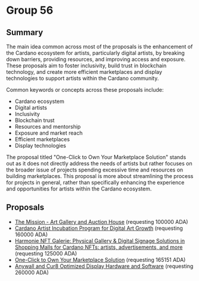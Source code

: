 
# Group 56

## Summary

The main idea common across most of the proposals is the enhancement of the Cardano ecosystem for artists, particularly digital artists, by breaking down barriers, providing resources, and improving access and exposure. These proposals aim to foster inclusivity, build trust in blockchain technology, and create more efficient marketplaces and display technologies to support artists within the Cardano community.

Common keywords or concepts across these proposals include:
- Cardano ecosystem
- Digital artists
- Inclusivity
- Blockchain trust
- Resources and mentorship
- Exposure and market reach
- Efficient marketplaces
- Display technologies

The proposal titled "One-Click to Own Your Marketplace Solution" stands out as it does not directly address the needs of artists but rather focuses on the broader issue of projects spending excessive time and resources on building marketplaces. This proposal is more about streamlining the process for projects in general, rather than specifically enhancing the experience and opportunities for artists within the Cardano ecosystem.

## Proposals
* [The Mission - Art Gallery and Auction House](https://cardano.ideascale.com/c/idea/112557) (requesting 100000 ADA)
* [Cardano Artist Incubation Program for Digital Art Growth](https://cardano.ideascale.com/c/idea/111923) (requesting 160000 ADA)
* [Harmonie NFT Galerie: Physical Gallery & Digital Signage Solutions in Shopping Malls for Cardano NFTs: artists, advertisements, and more](https://cardano.ideascale.com/c/idea/111789) (requesting 125000 ADA)
* [One-Click to Own Your Marketplace Solution](https://cardano.ideascale.com/c/idea/113421) (requesting 165151 ADA)
* [Anywall and Cur8 Optimized Display Hardware and Software](https://cardano.ideascale.com/c/idea/112005) (requesting 260000 ADA)
